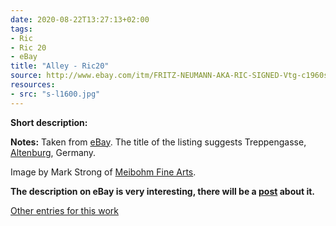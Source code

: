 ```yaml
---
date: 2020-08-22T13:27:13+02:00
tags:
- Ric
- Ric 20
- eBay
title: "Alley - Ric20"
source: http://www.ebay.com/itm/FRITZ-NEUMANN-AKA-RIC-SIGNED-Vtg-c1960s-Etching-TREPPENGASSE-ALTENBURG-GERMANY-/133483534353?hash=item1f143d1811
resources:
- src: "s-l1600.jpg"
---
```


**Short description:**

**Notes:** Taken from [eBay](http://www.ebay.com/itm/FRITZ-NEUMANN-AKA-RIC-SIGNED-Vtg-c1960s-Etching-TREPPENGASSE-ALTENBURG-GERMANY-/133483534353?hash=item1f143d1811). The title of the listing suggests Treppengasse, [Altenburg](https://en.wikipedia.org/wiki/Altenburg), Germany.

Image by Mark Strong of [Meibohm Fine Arts](http://meibohmfinearts.com/).

**The description on eBay is very interesting, there will be a [post](/post/mystery-solved) about it.**

[Other entries for this work](/tags/Ric-20)

